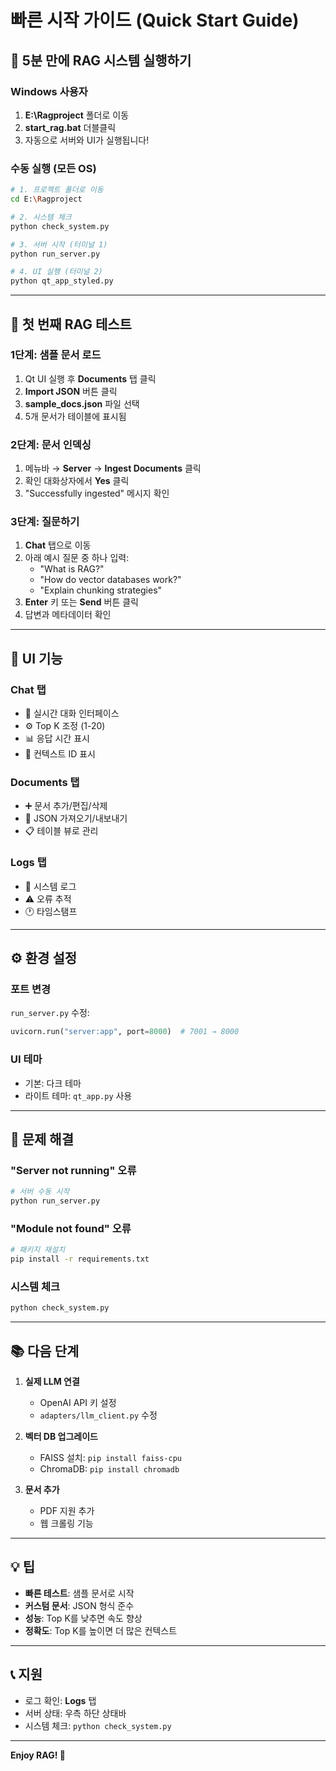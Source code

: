 # 빠른 시작 가이드 (Quick Start Guide)

## 🚀 5분 만에 RAG 시스템 실행하기

### Windows 사용자
1. **E:\Ragproject** 폴더로 이동
2. **start_rag.bat** 더블클릭
3. 자동으로 서버와 UI가 실행됩니다!

### 수동 실행 (모든 OS)
```bash
# 1. 프로젝트 폴더로 이동
cd E:\Ragproject

# 2. 시스템 체크
python check_system.py

# 3. 서버 시작 (터미널 1)
python run_server.py

# 4. UI 실행 (터미널 2)
python qt_app_styled.py
```

---

## 📝 첫 번째 RAG 테스트

### 1단계: 샘플 문서 로드
1. Qt UI 실행 후 **Documents** 탭 클릭
2. **Import JSON** 버튼 클릭
3. **sample_docs.json** 파일 선택
4. 5개 문서가 테이블에 표시됨

### 2단계: 문서 인덱싱
1. 메뉴바 → **Server** → **Ingest Documents** 클릭
2. 확인 대화상자에서 **Yes** 클릭
3. "Successfully ingested" 메시지 확인

### 3단계: 질문하기
1. **Chat** 탭으로 이동
2. 아래 예시 질문 중 하나 입력:
   - "What is RAG?"
   - "How do vector databases work?"
   - "Explain chunking strategies"
3. **Enter** 키 또는 **Send** 버튼 클릭
4. 답변과 메타데이터 확인

---

## 🎨 UI 기능

### Chat 탭
- 💬 실시간 대화 인터페이스
- ⚙️ Top K 조정 (1-20)
- 📊 응답 시간 표시
- 🔗 컨텍스트 ID 표시

### Documents 탭
- ➕ 문서 추가/편집/삭제
- 📁 JSON 가져오기/내보내기
- 📋 테이블 뷰로 관리

### Logs 탭
- 📝 시스템 로그
- ⚠️ 오류 추적
- 🕐 타임스탬프

---

## ⚙️ 환경 설정

### 포트 변경
`run_server.py` 수정:
```python
uvicorn.run("server:app", port=8000)  # 7001 → 8000
```

### UI 테마
- 기본: 다크 테마
- 라이트 테마: `qt_app.py` 사용

---

## 🔧 문제 해결

### "Server not running" 오류
```bash
# 서버 수동 시작
python run_server.py
```

### "Module not found" 오류
```bash
# 패키지 재설치
pip install -r requirements.txt
```

### 시스템 체크
```bash
python check_system.py
```

---

## 📚 다음 단계

1. **실제 LLM 연결**
   - OpenAI API 키 설정
   - `adapters/llm_client.py` 수정

2. **벡터 DB 업그레이드**
   - FAISS 설치: `pip install faiss-cpu`
   - ChromaDB: `pip install chromadb`

3. **문서 추가**
   - PDF 지원 추가
   - 웹 크롤링 기능

---

## 💡 팁

- **빠른 테스트**: 샘플 문서로 시작
- **커스텀 문서**: JSON 형식 준수
- **성능**: Top K를 낮추면 속도 향상
- **정확도**: Top K를 높이면 더 많은 컨텍스트

---

## 📞 지원

- 로그 확인: **Logs** 탭
- 서버 상태: 우측 하단 상태바
- 시스템 체크: `python check_system.py`

---

**Enjoy RAG! 🎉**
